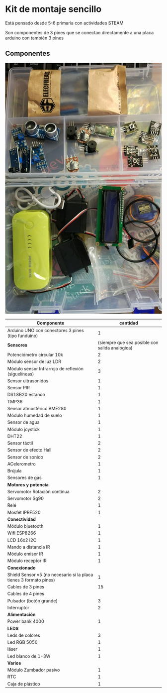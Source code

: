 # Kit de montaje sencillo

Está pensado desde 5-6 primaria con actividades STEAM

Son componentes de 3 pines que se conectan directamente a una placa arduino con también 3 pines


## Componentes

![](./images/kit.jpg)

|Componente|cantidad
|---|---
|Arduino UNO con conectores 3 pines (tipo funduino)|1
|**Sensores**|(siempre que sea posible con salida analógica)|
|Potenciómetro circular 10k|2
|Módulo sensor de luz LDR|2
|Módulo sensor Infrarrojo de reflexión (siguelíneas)|3
|Sensor ultrasonidos|1
|Sensor PIR|1
|DS18B20 estanco|1
|TMP36|1
|Sensor atmosférico BME280|1
|Módulo humedad de suelo|1
|Sensor de agua|1
|Módulo joystick|1
|DHT22|1
|Sensor táctil|2
|Sensor de efecto Hall|2
|Sensor de sonido|2
|ACelerometro|1
|Brújula|1
|Sensores de gas|1
|**Motores y potencia**||
|Servomotor Rotación continua|2
|Servomotor Sg90|2
|Relé|1
|Mosfet IPRF520|1
|**Conectividad**||
|Módulo bluetooth|1
|Wifi ESP8266| 1
|LCD 16x2 I2C| 1
|Mando a distancia IR| 1
|Módulo emisor IR|1
|Módulo receptor IR|1
|**Conexionado**|
|Shield Sensor v5 (no necesario si la placa tienes 3 formato pines)|1
|Cables de 3 pines|15
|Cables de 4 pines|
|Pulsador (botón grande)|3
|Interruptor|2
|**Alimentación**||
|Power bank 4000|1
|**LEDS**|
|Leds de colores|3
|Led RGB 5050|1
|láser|1
|Led blanco de 1-3W|1
|**Varios**||
|Módulo Zumbador pasivo|1
|RTC| 1
|Caja de plástico|1
